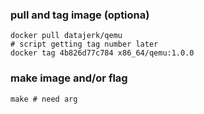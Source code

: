 
### pull and tag image (optiona)

```
docker pull datajerk/qemu
# script getting tag number later
docker tag 4b826d77c784 x86_64/qemu:1.0.0
```

### make image and/or flag

```
make # need arg
```


